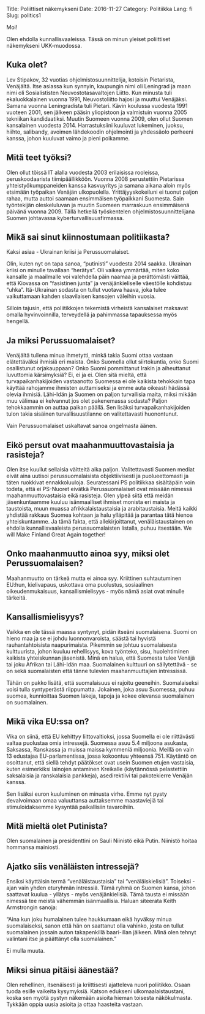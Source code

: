 Title: Poliittiset näkemykseni
Date: 2016-11-27
Category: Politiikka
Lang: fi
Slug: politics1

Moi!

Olen ehdolla kunnallisvaaleissa. Tässä on minun yleiset poliittiset näkemykseni UKK-muodossa. 

Kuka olet?
----------

Lev Stipakov, 32 vuotias ohjelmistosuunnittelija, kotoisin Pietarista, Venäjältä. Itse asiassa kun synnyin, kaupungin nimi oli Leningrad ja maan nimi oli Sosialististen Neuvostotasavaltojen Liitto. Kun minusta tuli ekaluokkalainen vuonna 1991, Neuvostoliitto hajosi ja muuttui Venäjäksi. Samana vuonna Leningradista tuli Pietari. Kävin koulussa vuodesta 1991 vuoteen 2001, sen jälkeen pääsin yliopistoon ja valmistuin vuonna 2005 tekniikan kandidaatiksi. Muutin Suomeen vuonna 2009, olen ollut Suomen kansalainen vuodesta 2014. Harrastuksiini kuuluvat lukeminen, juoksu, hiihto, salibandy, avoimen lähdekoodin ohjelmointi ja yhdessäolo perheeni kanssa, johon kuuluvat vaimo ja pieni poikamme. 

Mitä teet työksi?
-----------------

Olen ollut töissä IT alalla vuodesta 2003 erilaisissa rooleissa, peruskoodaarista tiimipäällikköön. Vuonna 2008 perustettiin Pietarissa yhteistyökumppaneiden kanssa kasvuyritys ja samana aikana aloin myös etsimään työpaikan Venäjän ulkopuolella. Yrittäjyyskokeiluni ei tuonut paljon rahaa, mutta auttoi saamaan ensimmäisen työpaikkani Suomesta. Sain työntekijän oleskeluluvan ja muutin Suomeen marraskuun ensimmäisenä päivänä vuonna 2009. Tällä hetkellä työskentelen ohjelmistosuunnittelijana Suomen johtavassa kyberturvallisuusfirmassa.

Mikä sai sinut kiinnostumaan politiikasta?
------------------------------------------

Kaksi asiaa - Ukrainan kriisi ja Perussuomalaiset.

Olin, kuten nyt on tapa sanoa, “putinisti” vuodesta 2014 saakka. Ukrainan kriisi on minulle tavallaan “herätys”. Oli vaikea ymmärtää, miten koko kansalle ja maailmalle voi valehdella päin naamaa ja perättömästi väittää, että Kiovassa on “fasistinen junta” ja venäjänkieliselle väestölle kohdistuu “uhka”. Itä-Ukrainan sodasta on tullut vuotava haava, joka tulee vaikuttamaan kahden slaavilaisen kansojen väleihin vuosia.

Silloin tajusin, että poliitikkojen tekemistä virheistä kansalaiset maksavat omalla hyvinvoinnilla, terveydellä ja pahimmassa tapauksessa myös hengellä.
 
Ja miksi Perussuomalaiset?
--------------------------

Venäjältä tullena minua ihmetytti, minkä takia Suomi ottaa vastaan elätettäväksi ihmisiä eri maista. Onko Suomella ollut siirtokuntia, onko Suomi osallistunut orjakauppaan? Onko Suomi pommittanut Irakin ja aiheuttanut luvuttomia kärsimyksiä? Ei, ei ja ei. Olen sitä mieltä, että turvapaikanhakijoiden vastaanotto Suomessa ei ole kaikista tehokkain tapa käyttää rahojamme ihmisten auttamiseksi ja emme auta oikeasti hädässä olevia ihmisiä. Lähi-Idän ja Suomen on paljon turvallisia maita, miksi mikään muu välimaa ei kelvannut jos olet pakenemassa sodasta? Paljon tehokkaammin on auttaa paikan päällä. Sen lisäksi turvapaikanhakijoiden tulon takia sisäinen turvallisuustilanne on valitettavasti huonontunut. 

Vain Perussuomalaiset uskaltavat sanoa ongelmasta äänen.

Eikö persut ovat maahanmuuttovastaisia ja rasisteja? 
----------------------------------------------------

Olen itse kuullut sellaisia väitteitä aika paljon. Valitettavasti Suomen mediat eivät aina uutisoi perussuomalaisista objektiivisesti ja puolueettomasti ja täten ruokkivat ennakkoluuloja. Seuratessani PS politiikkaa sisältäpäin voin todeta, että ei PS-Nuoret eivätkä Perussuomalaiset ovat missään nimessä maahanmuuttovastaisia eikä rasisteja. Olen ylpeä siitä että meidän jäsenkuntaamme kuuluu isänmaalliset ihmiset monista eri maista ja taustoista, muun muassa afrikkalaistaustaisia ja arabitaustaisia. Meitä kaikki yhdistää rakkaus Suomea kohtaan ja halu ylläpitää ja parantaa tätä hienoa yhteiskuntamme. Ja tämä fakta, että allekirjoittanut, venäläistaustainen on ehdolla kunnallisvaaleista perussuomalaisten listalla, puhuu itsestään. We will Make Finland Great Again together!

Onko maahanmuutto ainoa syy, miksi olet Perussuomalaisen?
---------------------------------------------------------

Maahanmuutto on tärkeä mutta ei ainoa syy. Kriittinen suhtautuminen EU:hun, kielivapaus, uskottava oma puolustus, sosiaalinen oikeudenmukaisuus, kansallismielisyys - myös nämä asiat ovat minulle tärkeitä.

Kansallismielisyys?
-------------------

Vaikka en ole tässä maassa syntynyt, pidän itseäni suomalaisena. Suomi on hieno maa ja se ei johdu luonnonvaroista, säästä tai hyvistä rauhantahtoisista naapurimaista. Pikemmin se johtuu suomalaisesta kulttuurista, johon kuuluu rehellisyys, kova työnteko, sisu, huolehtiminen kaikista yhteiskunnan jäsenistä. Minä en halua, että Suomesta tulee Venäjä tai joku Afrikan tai Lähi-Idän maa. Suomalainen kulttuuri on säilytettävä - se on sekä suomalaisten että tänne tulevien maahanmuuttajien intressissä. 

Tähän on pakko lisätä, että suomalaisuus ei rajoitu geeneihin. Suomalaiseksi voisi tulla syntyperästä riippumatta. Jokainen, joka asuu Suomessa, puhuu suomea, kunnioittaa Suomen lakeja, tapoja ja kokee olevansa suomalainen on suomalainen.

Mikä vika EU:ssa on?
--------------------

Vika on siinä, että EU kehittyy liittovaltioksi, jossa Suomella ei ole riittävästi valtaa puolustaa omia intressejä. Suomessa asuu 5.4 miljoona asukasta, Saksassa, Ranskassa ja muissa maissa kymmeniä miljoonia. Meillä on vain 13 edustajaa EU-parlamentissa, jossa kokoontuu yhteensä 751. Käytäntö on osoittanut, että siellä tehdyt päätökset ovat usein Suomen etujen vastaisia, kuten esimerkiksi lainojen antaminen Kreikalle (käytännössä pelastettiin saksalaisia ja ranskalaisia pankkeja), asedirektiivi tai pakotekierre Venäjän kanssa.

Sen lisäksi euron kuuluminen on minusta virhe. Emme nyt pysty devalvoimaan omaa valuuttansa auttaksemme maastaviejiä tai stimuloidaksemme kysyntää paikallisiin tavaroihiin.

Mitä mieltä olet Putinista?
---------------------------

Olen suomalainen ja presidenttini on Sauli Niinistö eikä Putin. Niinistö hoitaa hommansa mainiosti.

Ajatko siis venäläisten intressejä?
-----------------------------------

Ensiksi käyttäisin termä “venäläistaustaisia” tai “venäläiskielisiä”. Toiseksi - ajan vain yhden eturyhmän intressiä. Tämä ryhmä on Suomen kansa, johon saattavat kuulua - yllätys - myös venäjänkielisiä. Tämä tausta ei missään nimessä tee meistä vähemmän isänmaallisia. Haluan siteerata Keith Armstrongin sanoja:

“Aina kun joku humalainen tulee haukkumaan eikä hyväksy minua suomalaiseksi, sanon että hän on saattanut olla vahinko, josta on tullut suomalainen jossain auton takapenkillä baari-illan jälkeen. Minä olen tehnyt valintani itse ja päättänyt olla suomalainen.”

Ei mulla muuta.

Miksi sinua pitäisi äänestää?
-----------------------------

Olen rehellinen, itsenäisesti ja kriittisesti ajatteleva nuori poliitikko. Osaan tuoda esille vaikeita kysymyksiä. Katson edukseni ulkomaalaistaustani, koska sen myötä pystyn näkemään asioita hieman toisesta näkökulmasta. Tykkään oppia uusia asioita ja ottaa haasteita vastaan.

